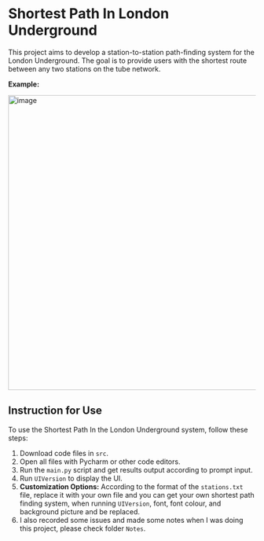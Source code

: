 # Shortest Path In London Underground

This project aims to develop a station-to-station path-finding system for the London Underground. The goal is to provide users with the shortest route between any two stations on the tube network.

**Example:**

[<img width="600" alt="image" src="https://github.com/ShiyuFan0820/ShortestPathInLondonUnderground/assets/149340606/4d187282-bbd5-432a-87dc-00db08e1b0ce">
](https://youtu.be/yydjhGLAu-Q)

## Instruction for Use

To use the Shortest Path In the London Underground system, follow these steps:

1. Download code files in `src`.
2. Open all files with Pycharm or other code editors.
3. Run the `main.py` script and get results output according to prompt input.
4. Run `UIVersion` to display the UI.
5. **Customization Options:** According to the format of the `stations.txt` file, replace it with your own file and you can get your own shortest path finding system, when running `UIVersion`, font, font colour, and background picture and be replaced.
6. I also recorded some issues and made some notes when I was doing this project, please check folder `Notes`.

